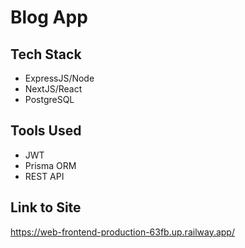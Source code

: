 # Blog App

## Tech Stack
- ExpressJS/Node
- NextJS/React
- PostgreSQL

## Tools Used
- JWT
- Prisma ORM
- REST API

## Link to Site
https://web-frontend-production-63fb.up.railway.app/
